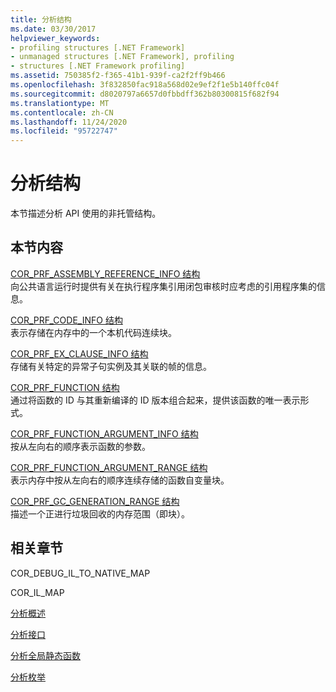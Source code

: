 ```yaml
---
title: 分析结构
ms.date: 03/30/2017
helpviewer_keywords:
- profiling structures [.NET Framework]
- unmanaged structures [.NET Framework], profiling
- structures [.NET Framework profiling]
ms.assetid: 750385f2-f365-41b1-939f-ca2f2ff9b466
ms.openlocfilehash: 3f832850fac918a568d02e9ef2f1e5b140ffc04f
ms.sourcegitcommit: d8020797a6657d0fbbdff362b80300815f682f94
ms.translationtype: MT
ms.contentlocale: zh-CN
ms.lasthandoff: 11/24/2020
ms.locfileid: "95722747"
---
```

# <a name="profiling-structures"></a>分析结构

本节描述分析 API 使用的非托管结构。  
  
## <a name="in-this-section"></a>本节内容  

 [COR_PRF_ASSEMBLY_REFERENCE_INFO 结构](cor-prf-assembly-reference-info-structure.md)  
 向公共语言运行时提供有关在执行程序集引用闭包审核时应考虑的引用程序集的信息。  
  
 [COR_PRF_CODE_INFO 结构](cor-prf-code-info-structure.md)  
 表示存储在内存中的一个本机代码连续块。  
  
 [COR_PRF_EX_CLAUSE_INFO 结构](cor-prf-ex-clause-info-structure.md)  
 存储有关特定的异常子句实例及其关联的帧的信息。  
  
 [COR_PRF_FUNCTION 结构](cor-prf-function-structure.md)  
 通过将函数的 ID 与其重新编译的 ID 版本组合起来，提供该函数的唯一表示形式。  
  
 [COR_PRF_FUNCTION_ARGUMENT_INFO 结构](cor-prf-function-argument-info-structure.md)  
 按从左向右的顺序表示函数的参数。  
  
 [COR_PRF_FUNCTION_ARGUMENT_RANGE 结构](cor-prf-function-argument-range-structure.md)  
 表示内存中按从左向右的顺序连续存储的函数自变量块。  
  
 [COR_PRF_GC_GENERATION_RANGE 结构](cor-prf-gc-generation-range-structure.md)  
 描述一个正进行垃圾回收的内存范围（即块）。  
  
## <a name="related-sections"></a>相关章节  

 COR_DEBUG_IL_TO_NATIVE_MAP  
  
 COR_IL_MAP  
  
 [分析概述](profiling-overview.md)  
  
 [分析接口](profiling-interfaces.md)  
  
 [分析全局静态函数](profiling-global-static-functions.md)  
  
 [分析枚举](profiling-enumerations.md)
